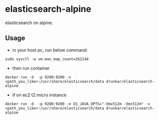 # elasticsearch-alpine
elasticsearch on alpine.

## Usage

* in your host pc, run below command:

```
sudo sysctl -w vm.max_map_count=262144
```

* then run container

```
docker run -d  -p 9200:9200 -v <path_you_like>:/usr/share/elasticsearch/data drunkar/elasticsearch-alpine
```

* if on ec2 t2.micro instance

```
docker run -d  -p 9200:9200 -e ES_JAVA_OPTS="-Xmx512m -Xms512m" -v <path_you_like>:/usr/share/elasticsearch/data drunkar/elasticsearch-alpine
```
